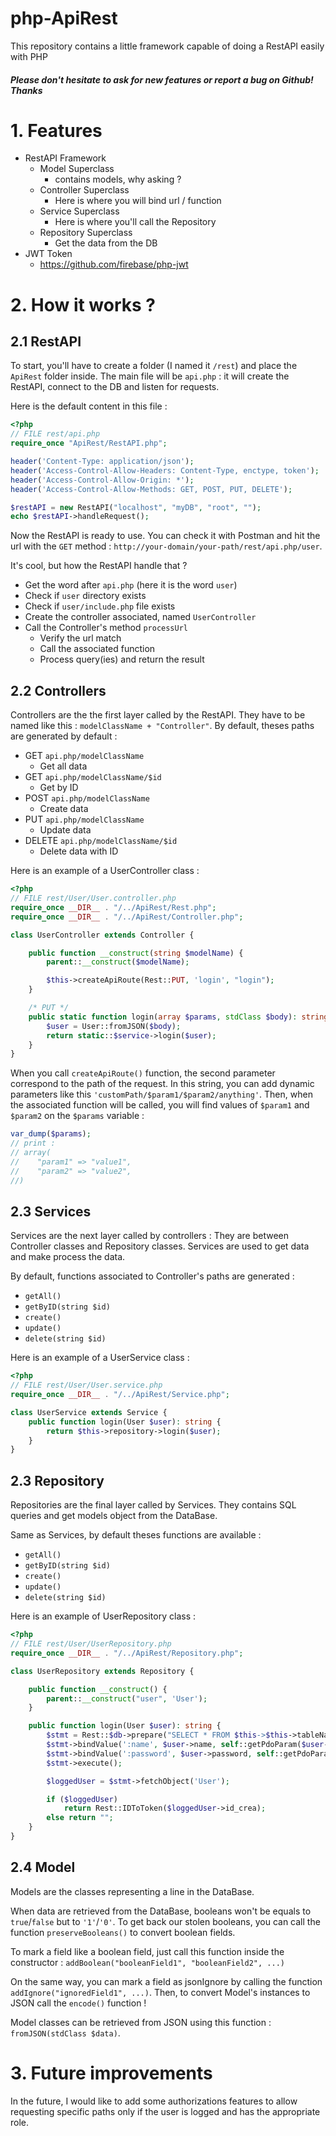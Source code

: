 # php-ApiRest

This repository contains a little framework capable of doing a RestAPI easily with PHP
##### Please don't hesitate to ask for new features or report a bug on Github! Thanks

# 1. Features

- RestAPI Framework
    - Model Superclass
        - contains models, why asking ?
    - Controller Superclass
        - Here is where you will bind url / function
    - Service Superclass
        - Here is where you'll call the Repository
    - Repository Superclass
        - Get the data from the DB
- JWT Token
    - https://github.com/firebase/php-jwt
    
# 2. How it works ?

## 2.1 RestAPI

To start, you'll have to create a folder (I named it `/rest`)
and place the `ApiRest` folder inside. The main file will be `api.php` :
it will create the RestAPI, connect to the DB and listen for requests.

Here is the default content in this file :
```php
<?php
// FILE rest/api.php
require_once "ApiRest/RestAPI.php";

header('Content-Type: application/json');
header('Access-Control-Allow-Headers: Content-Type, enctype, token');
header('Access-Control-Allow-Origin: *');
header('Access-Control-Allow-Methods: GET, POST, PUT, DELETE');

$restAPI = new RestAPI("localhost", "myDB", "root", "");
echo $restAPI->handleRequest();
```

Now the RestAPI is ready to use. You can check it with Postman and hit the
url with the `GET` method : `http://your-domain/your-path/rest/api.php/user`.

It's cool, but how the RestAPI handle that ?
- Get the word after `api.php` (here it is the word `user`)
- Check if `user` directory exists
- Check if `user/include.php` file exists
- Create the controller associated, named `UserController`
- Call the Controller's method `processUrl`
    - Verify the url match
    - Call the associated function
    - Process query(ies) and return the result

## 2.2 Controllers

Controllers are the the first layer called by the RestAPI. They have to be
named like this : `modelClassName + "Controller"`. By default, theses paths
are generated by default :
- GET `api.php/modelClassName`
    - Get all data
- GET `api.php/modelClassName/$id`
    - Get by ID
- POST `api.php/modelClassName`
    - Create data
- PUT `api.php/modelClassName`
    - Update data
- DELETE `api.php/modelClassName/$id`
    - Delete data with ID

Here is an example of a UserController class :
```php
<?php
// FILE rest/User/User.controller.php
require_once __DIR__ . "/../ApiRest/Rest.php";
require_once __DIR__ . "/../ApiRest/Controller.php";

class UserController extends Controller {

	public function __construct(string $modelName) {
		parent::__construct($modelName);

		$this->createApiRoute(Rest::PUT, 'login', "login");
	}

	/* PUT */
	public static function login(array $params, stdClass $body): string {
		$user = User::fromJSON($body);
		return static::$service->login($user);
	}
}
```

When you call `createApiRoute()` function, the second parameter correspond to
the path of the request. In this string, you can add dynamic parameters like
this `'customPath/$param1/$param2/anything'`.
Then, when the associated function will be called, you will find values of
`$param1` and `$param2` on the `$params` variable :
```php
var_dump($params);
// print :
// array(
//    "param1" => "value1",
//    "param2" => "value2",
//)
```

## 2.3 Services

Services are the next layer called by controllers : They are between Controller
classes and Repository classes. Services are used to get data and make process
the data.

By default, functions associated to Controller's paths are generated : 
- `getAll()`
- `getByID(string $id)`
- `create()`
- `update()`
- `delete(string $id)`

Here is an example of a UserService class :
```php
<?php
// FILE rest/User/User.service.php
require_once __DIR__ . "/../ApiRest/Service.php";

class UserService extends Service {
	public function login(User $user): string {
		return $this->repository->login($user);
	}
}
```

## 2.3 Repository

Repositories are the final layer called by Services. They contains SQL
queries and get models object from the DataBase.

Same as Services, by default theses functions are available : 
- `getAll()`
- `getByID(string $id)`
- `create()`
- `update()`
- `delete(string $id)`

Here is an example of UserRepository class :
```php
<?php
// FILE rest/User/UserRepository.php
require_once __DIR__ . "/../ApiRest/Repository.php";

class UserRepository extends Repository {

	public function __construct() {
		parent::__construct("user", 'User');
	}

	public function login(User $user): string {
		$stmt = Rest::$db->prepare("SELECT * FROM $this->$this->tableName WHERE name = :name AND password = :password");
		$stmt->bindValue(':name', $user->name, self::getPdoParam($user->name));
		$stmt->bindValue(':password', $user->password, self::getPdoParam($user->password));
		$stmt->execute();

		$loggedUser = $stmt->fetchObject('User');

		if ($loggedUser)
			return Rest::IDToToken($loggedUser->id_crea);
		else return "";
	}
}
```

## 2.4 Model

Models are the classes representing a line in the DataBase. 

When data are retrieved from the DataBase, booleans won't be equals to
`true`/`false` but to `'1'`/`'0'`. To get back our stolen booleans, you can
call the function `preserveBooleans()` to convert boolean fields.

To mark a field like a boolean field, just call this function inside the
constructor : `addBoolean("booleanField1", "booleanField2", ...)`

On the same way, you can mark a field as jsonIgnore by calling the function
`addIgnore("ignoredField1", ...)`. Then, to convert Model's instances to
JSON call the `encode()` function !

Model classes can be retrieved from JSON using this function :
`fromJSON(stdClass $data)`.

# 3. Future improvements

In the future, I would like to add some authorizations features to allow
requesting specific paths only if the user is logged and has the appropriate
role.